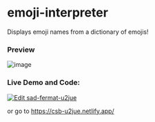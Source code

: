 # emoji-interpreter

Displays emoji names from a dictionary of emojis!

### Preview

![image](https://user-images.githubusercontent.com/59335572/134804984-dfb81be0-ffd5-4c5d-a364-c5796b04d883.png)

### Live Demo and Code:

[![Edit sad-fermat-u2jue](https://codesandbox.io/static/img/play-codesandbox.svg)](https://codesandbox.io/s/sad-fermat-u2jue?fontsize=14&hidenavigation=1&theme=dark)

or go to https://csb-u2jue.netlify.app/
